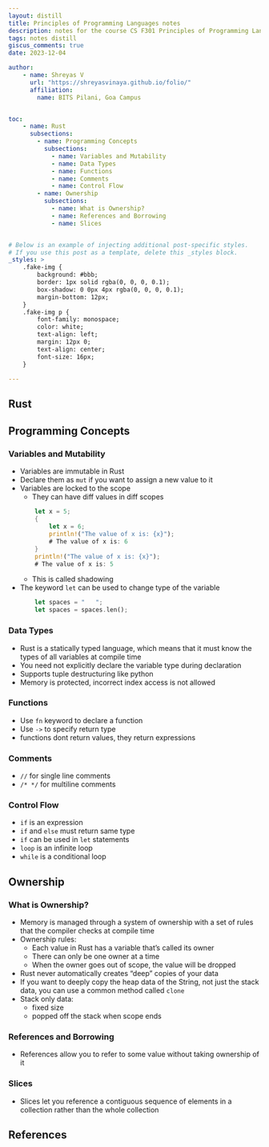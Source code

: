 ```yaml
---
layout: distill
title: Principles of Programming Languages notes
description: notes for the course CS F301 Principles of Programming Languages
tags: notes distill
giscus_comments: true
date: 2023-12-04 

author:
    - name: Shreyas V
      url: "https://shreyasvinaya.github.io/folio/"
      affiliation:
        name: BITS Pilani, Goa Campus


toc:
    - name: Rust
      subsections:
        - name: Programming Concepts
          subsections:
            - name: Variables and Mutability
            - name: Data Types
            - name: Functions
            - name: Comments
            - name: Control Flow
        - name: Ownership
          subsections:
            - name: What is Ownership?
            - name: References and Borrowing
            - name: Slices


# Below is an example of injecting additional post-specific styles.
# If you use this post as a template, delete this _styles block.
_styles: >
    .fake-img {
        background: #bbb;
        border: 1px solid rgba(0, 0, 0, 0.1);
        box-shadow: 0 0px 4px rgba(0, 0, 0, 0.1);
        margin-bottom: 12px;
    }
    .fake-img p {
        font-family: monospace;
        color: white;
        text-align: left;
        margin: 12px 0;
        text-align: center;
        font-size: 16px;
    }

---
```


## Rust
## Programming Concepts
### Variables and Mutability
- Variables are immutable in Rust
- Declare them as `mut` if you want to assign a new value to it
- Variables are locked to the scope
    - They can have diff values in diff scopes
    ```rust
        let x = 5;
        {
            let x = 6;
            println!("The value of x is: {x}");
            # The value of x is: 6
        }
        println!("The value of x is: {x}");
        # The value of x is: 5
    ```
    - This is called shadowing
- The keyword `let` can be used to change type of the variable
    ```rust
        let spaces = "   ";
        let spaces = spaces.len();
    ```

### Data Types
- Rust is a statically typed language, which means that it must know the types of all variables at compile time
- You need not explicitly declare the variable type during declaration
- Supports tuple destructuring like python
- Memory is protected, incorrect index access is not allowed

### Functions
- Use `fn` keyword to declare a function
- Use `->` to specify return type
- functions dont return values, they return expressions

### Comments
- `//` for single line comments
- `/* */` for multiline comments

### Control Flow
- `if` is an expression
- `if` and `else` must return same type
- `if` can be used in `let` statements
- `loop` is an infinite loop
- `while` is a conditional loop

## Ownership
### What is Ownership?
- Memory is managed through a system of ownership with a set of rules that the compiler checks at compile time
- Ownership rules:
    - Each value in Rust has a variable that’s called its owner
    - There can only be one owner at a time
    - When the owner goes out of scope, the value will be dropped
- Rust never automatically creates “deep” copies of your data
- If you want to deeply copy the heap data of the String, not just the stack data, you can use a common method called `clone`
- Stack only data:
    - fixed size
    - popped off the stack when scope ends

### References and Borrowing
- References allow you to refer to some value without taking ownership of it

### Slices
- Slices let you reference a contiguous sequence of elements in a collection rather than the whole collection

## References